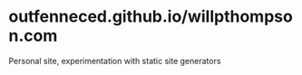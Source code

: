 # outfenneced.github.io/willpthompson.com
Personal site, experimentation with static site generators
